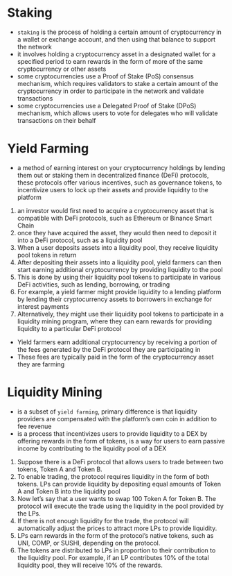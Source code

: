 # **Staking**
- `staking` is the process of holding a certain amount of cryptocurrency in a wallet or exchange account, and then using that balance to support the network
- it involves holding a cryptocurrency asset in a designated wallet for a specified period to earn rewards in the form of more of the same cryptocurrency or other assets
- some cryptocurrencies use a Proof of Stake (PoS) consensus mechanism, which requires validators to stake a certain amount of the cryptocurrency in order to participate in the network and validate transactions
- some cryptocurrencies use a Delegated Proof of Stake (DPoS) mechanism, which allows users to vote for delegates who will validate transactions on their behalf

# **Yield Farming**
- a method of earning interest on your cryptocurrency holdings by lending them out or staking them in decentralized finance (DeFi) protocols, these protocols offer various incentives, such as governance tokens, to incentivize users to lock up their assets and provide liquidity to the platform
1. an investor would first need to acquire a cryptocurrency asset that is compatible with DeFi protocols, such as Ethereum or Binance Smart Chain
2. once they have acquired the asset, they would then need to deposit it into a DeFi protocol, such as a liquidity pool
3. When a user deposits assets into a liquidity pool, they receive liquidity pool tokens in return
4. After depositing their assets into a liquidity pool, yield farmers can then start earning additional cryptocurrency by providing liquidity to the pool
5. This is done by using their liquidity pool tokens to participate in various DeFi activities, such as lending, borrowing, or trading
6. For example, a yield farmer might provide liquidity to a lending platform by lending their cryptocurrency assets to borrowers in exchange for interest payments
7. Alternatively, they might use their liquidity pool tokens to participate in a liquidity mining program, where they can earn rewards for providing liquidity to a particular DeFi protocol
- Yield farmers earn additional cryptocurrency by receiving a portion of the fees generated by the DeFi protocol they are participating in
- These fees are typically paid in the form of the cryptocurrency asset they are farming

# **Liquidity Mining**
- is a subset of `yield farming`, primary difference is that liquidity providers are compensated with the platform’s own coin in addition to fee revenue
-  is a process that incentivizes users to provide liquidity to a DEX by offering rewards in the form of tokens, is a way for users to earn passive income by contributing to the liquidity pool of a DEX
1. Suppose there is a DeFi protocol that allows users to trade between two tokens, Token A and Token B. 
2. To enable trading, the protocol requires liquidity in the form of both tokens. LPs can provide liquidity by depositing equal amounts of Token A and Token B into the liquidity pool
3. Now let’s say that a user wants to swap 100 Token A for Token B. The protocol will execute the trade using the liquidity in the pool provided by the LPs. 
4. If there is not enough liquidity for the trade, the protocol will automatically adjust the prices to attract more LPs to provide liquidity.
5. LPs earn rewards in the form of the protocol’s native tokens, such as UNI, COMP, or SUSHI, depending on the protocol. 
6. The tokens are distributed to LPs in proportion to their contribution to the liquidity pool. For example, if an LP contributes 10% of the total liquidity pool, they will receive 10% of the rewards.
